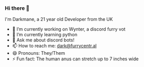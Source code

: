 ### Hi there 👋
I'm Darkmane, a 21 year old Developer from the UK

- 🔭 I’m currently working on Wynter, a discord furry vot
- 🌱 I’m currently learning python
- 💬 Ask me about discord bots!
- 📫 How to reach me: dark@furrycentr.al
- 😄 Pronouns: They/Them
- ⚡ Fun fact: The human anus can stretch up to 7 inches wide

